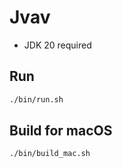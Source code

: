 # Jvav

- JDK 20 required

## Run

```sh
./bin/run.sh
```

## Build for macOS

```
./bin/build_mac.sh
```
